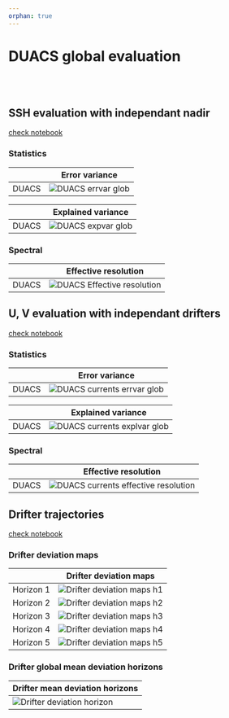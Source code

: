 ```yaml
---
orphan: true
---
```


# DUACS global evaluation

<br>

<br>

## SSH evaluation with independant nadir

[check notebook](../gallery/ssh_scores_DUACS_geos.ipynb)

### Statistics

|   | Error variance |
| ------ | -------------- |
| DUACS | ![DUACS errvar glob](../figures/Maps_DUACS_errvar_glob.png) |

|   | Explained variance |
| ------ | -------------- |
| DUACS | ![DUACS expvar glob](../figures/Maps_DUACS_explvar_glob.png)  | 


### Spectral

|   | Effective resolution |
| ------ | -------------- |
| DUACS | ![DUACS Effective resolution](../figures/Maps_DUACS_effres_glob.png) | 

## U, V evaluation with independant drifters

[check notebook](../gallery/uv_scores_DUACS_geos.ipynb)

### Statistics

|   | Error variance |
| ------ | -------------- |
| DUACS | ![DUACS currents errvar glob](../figures/Maps_DUACS_errvar_glob_uv.png) | 



|   | Explained variance |
| ------ | -------------- |
| DUACS | ![DUACS currents explvar glob](../figures/Maps_DUACS_explvar_glob_uv.png) | 

### Spectral

|   | Effective resolution |
| ------ | -------------- |
| DUACS | ![DUACS currents effective resolution](../figures/Maps_DUACS_effres_glob_uv.png) | 



## Drifter trajectories

[check notebook](../gallery/uv_traj_DUACS_global.ipynb)
 
### Drifter deviation maps

|   | Drifter deviation maps |
| ------ | -------------- |
| Horizon 1 | ![Drifter deviation maps h1](../figures/deviation_maps_DUACS_global_h1.png) | 
| Horizon 2 | ![Drifter deviation maps h2](../figures/deviation_maps_DUACS_global_h2.png) | 
| Horizon 3 | ![Drifter deviation maps h3](../figures/deviation_maps_DUACS_global_h3.png) | 
| Horizon 4 | ![Drifter deviation maps h4](../figures/deviation_maps_DUACS_global_h4.png) | 
| Horizon 5 | ![Drifter deviation maps h5](../figures/deviation_maps_DUACS_global_h5.png) | 


### Drifter global mean deviation horizons

| Drifter mean deviation horizons |
| -------------- |
| ![Drifter deviation horizon](../figures/deviation_horizon_global.png) |  

